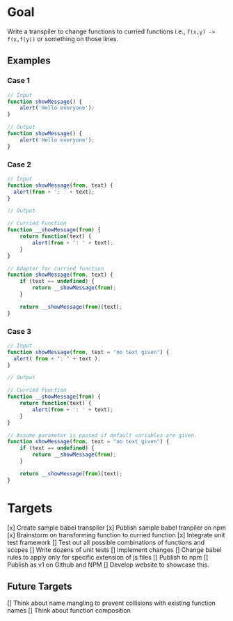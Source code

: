# Goal
Write a transpiler to change functions to curried functions i.e.,
`f(x,y) -> f(x,f(y))` or something on those lines.

## Examples

### Case 1
```js
// Input
function showMessage() {
    alert('Hello everyone');
}

// Output
function showMessage() {
    alert('Hello everyone');
}
```

### Case 2
```js
// Input
function showMessage(from, text) {
  alert(from + ': ' + text);
}

// Output

// Curried Function
function __showMessage(from) {
    return function(text) {
        alert(from + ': ' + text);
    }
}

// Adapter for curried function
function showMessage(from, text) {
    if (text == undefined) {
        return __showMessage(from);
    }

    return __showMessage(from)(text);
}
```

### Case 3
```js
// Input
function showMessage(from, text = "no text given") {
  alert( from + ": " + text );
}

// Output

// Curried Function
function __showMessage(from) {
    return function(text) {
        alert(from + ': ' + text);
    }
}

// Assume parameter is passed if default variables are given.
function showMessage(from, text = "no text given") {
    if (text == undefined) {
        return __showMessage(from);
    }

    return __showMessage(from)(text);
}
```


# Targets
[x] Create sample babel transpiler
[x] Publish sample babel tranpiler on npm
[x] Brainstorm on transforming function to curried function
[x] Integrate unit test framework
[] Test out all possible combinations of functions and scopes
[] Write dozens of unit tests
[] Implement changes
[] Change babel rules to apply only for specific extension of js files
[] Publish to npm
[] Publish as v1 on Github and NPM
[] Develop website to showcase this. 

## Future Targets
[] Think about name mangling to prevent collisions with existing function names
[] Think about function composition